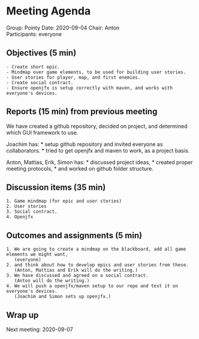 # Meeting Agenda

Group: Pointy
Date: 2020-09-04
Chair: Anton    
Participants: everyone


## Objectives (5 min) 
    - Create short epic.
    - Mindmap over game elements, to be used for building user stories.
    - User stories for player, map, and first enemies.
    - Create social contract.
    - Ensure openjfx is setup correctly with maven, and works with everyone's devices.

## Reports (15 min) from previous meeting
We have created a github repository, decided on project, and determined which GUI framework to use.

Joachim has:
    * setup github repository and invited everyone as collaborators.
    * tried to get openjfx and maven to work, as a project basis.

Anton, Mattias, Erik, Simon has:
    * discussed project ideas, 
    * created proper meeting protocols, 
    * and worked on github folder structure.

## Discussion items (35 min)
    1. Game mindmap (for epic and user stories)
    2. User stories
    3. Social contract.
    4. Openjfx

## Outcomes and assignments (5 min)
    1. We are going to create a mindmap on the blackboard, add all game elements we might want, 
       (everyone)
    2. and think about how to develop epics and user stories from these.
       (Anton, Mattias and Erik will do the writing.)
    3. We have discussed and agreed on a social contract.
       (Anton will do the writing.)
    4. We will push a openjfx/maven setup to our repo and test it on everyone's devices.
       (Joachim and Simon sets up openjfx.)

## Wrap up
Next meeting: 2020-09-07
